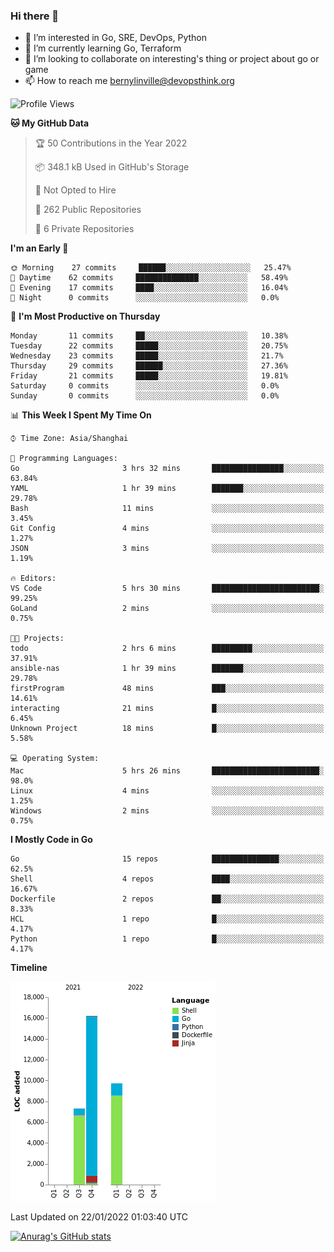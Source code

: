 ### Hi there 👋

- 👀 I’m interested in Go, SRE, DevOps, Python
- 🌱 I’m currently learning Go, Terraform
- 👯 I’m looking to collaborate on interesting's thing or project about go or game
- 📫 How to reach me bernylinville@devopsthink.org

<!--START_SECTION:waka-->
![Profile Views](http://img.shields.io/badge/Profile%20Views-0-blue)

**🐱 My GitHub Data** 

> 🏆 50 Contributions in the Year 2022
 > 
> 📦 348.1 kB Used in GitHub's Storage 
 > 
> 🚫 Not Opted to Hire
 > 
> 📜 262 Public Repositories 
 > 
> 🔑 6 Private Repositories  
 > 
**I'm an Early 🐤** 

```text
🌞 Morning    27 commits     ██████░░░░░░░░░░░░░░░░░░░   25.47% 
🌆 Daytime    62 commits     ██████████████░░░░░░░░░░░   58.49% 
🌃 Evening    17 commits     ████░░░░░░░░░░░░░░░░░░░░░   16.04% 
🌙 Night      0 commits      ░░░░░░░░░░░░░░░░░░░░░░░░░   0.0%

```
📅 **I'm Most Productive on Thursday** 

```text
Monday       11 commits     ██░░░░░░░░░░░░░░░░░░░░░░░   10.38% 
Tuesday      22 commits     █████░░░░░░░░░░░░░░░░░░░░   20.75% 
Wednesday    23 commits     █████░░░░░░░░░░░░░░░░░░░░   21.7% 
Thursday     29 commits     ██████░░░░░░░░░░░░░░░░░░░   27.36% 
Friday       21 commits     █████░░░░░░░░░░░░░░░░░░░░   19.81% 
Saturday     0 commits      ░░░░░░░░░░░░░░░░░░░░░░░░░   0.0% 
Sunday       0 commits      ░░░░░░░░░░░░░░░░░░░░░░░░░   0.0%

```


📊 **This Week I Spent My Time On** 

```text
⌚︎ Time Zone: Asia/Shanghai

💬 Programming Languages: 
Go                       3 hrs 32 mins       ████████████████░░░░░░░░░   63.84% 
YAML                     1 hr 39 mins        ███████░░░░░░░░░░░░░░░░░░   29.78% 
Bash                     11 mins             ░░░░░░░░░░░░░░░░░░░░░░░░░   3.45% 
Git Config               4 mins              ░░░░░░░░░░░░░░░░░░░░░░░░░   1.27% 
JSON                     3 mins              ░░░░░░░░░░░░░░░░░░░░░░░░░   1.19%

🔥 Editors: 
VS Code                  5 hrs 30 mins       ████████████████████████░   99.25% 
GoLand                   2 mins              ░░░░░░░░░░░░░░░░░░░░░░░░░   0.75%

🐱‍💻 Projects: 
todo                     2 hrs 6 mins        █████████░░░░░░░░░░░░░░░░   37.91% 
ansible-nas              1 hr 39 mins        ███████░░░░░░░░░░░░░░░░░░   29.78% 
firstProgram             48 mins             ███░░░░░░░░░░░░░░░░░░░░░░   14.61% 
interacting              21 mins             █░░░░░░░░░░░░░░░░░░░░░░░░   6.45% 
Unknown Project          18 mins             █░░░░░░░░░░░░░░░░░░░░░░░░   5.58%

💻 Operating System: 
Mac                      5 hrs 26 mins       ████████████████████████░   98.0% 
Linux                    4 mins              ░░░░░░░░░░░░░░░░░░░░░░░░░   1.25% 
Windows                  2 mins              ░░░░░░░░░░░░░░░░░░░░░░░░░   0.75%

```

**I Mostly Code in Go** 

```text
Go                       15 repos            ███████████████░░░░░░░░░░   62.5% 
Shell                    4 repos             ████░░░░░░░░░░░░░░░░░░░░░   16.67% 
Dockerfile               2 repos             ██░░░░░░░░░░░░░░░░░░░░░░░   8.33% 
HCL                      1 repo              █░░░░░░░░░░░░░░░░░░░░░░░░   4.17% 
Python                   1 repo              █░░░░░░░░░░░░░░░░░░░░░░░░   4.17%

```


**Timeline**

![Chart not found](https://raw.githubusercontent.com/bernylinville/bernylinville/main/charts/bar_graph.png) 


 Last Updated on 22/01/2022 01:03:40 UTC
<!--END_SECTION:waka-->

[![Anurag's GitHub stats](https://github-readme-stats.vercel.app/api?username=bernylinville)](https://github.com/anuraghazra/github-readme-stats)


<!--
**kylechou-dunk/kylechou-dunk** is a ✨ _special_ ✨ repository because its `README.md` (this file) appears on your GitHub profile.

Here are some ideas to get you started:

- 🔭 I’m currently working on ...
- 🌱 I’m currently learning ...
- 👯 I’m looking to collaborate on ...
- 🤔 I’m looking for help with ...
- 💬 Ask me about ...
- 📫 How to reach me: ...
- 😄 Pronouns: ...
- ⚡ Fun fact: ...
-->
